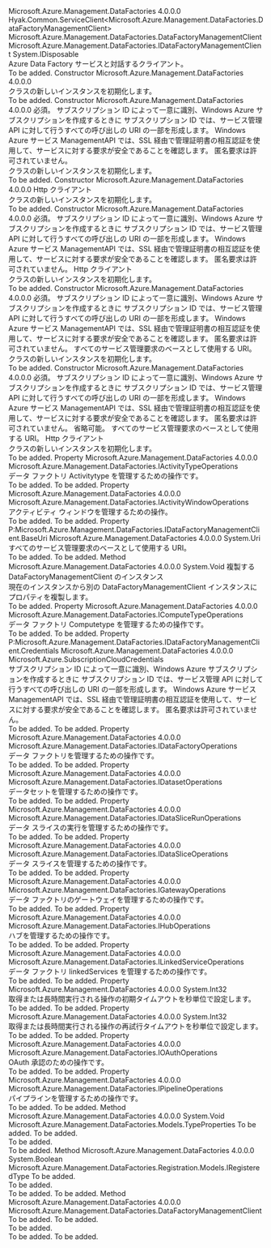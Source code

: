 <Type Name="DataFactoryManagementClient" FullName="Microsoft.Azure.Management.DataFactories.DataFactoryManagementClient">
  <TypeSignature Language="C#" Value="public class DataFactoryManagementClient : Hyak.Common.ServiceClient&lt;Microsoft.Azure.Management.DataFactories.DataFactoryManagementClient&gt;, IDisposable, Microsoft.Azure.Management.DataFactories.IDataFactoryManagementClient" />
  <TypeSignature Language="ILAsm" Value=".class public auto ansi DataFactoryManagementClient extends Hyak.Common.ServiceClient`1&lt;class Microsoft.Azure.Management.DataFactories.DataFactoryManagementClient&gt; implements class Microsoft.Azure.Management.DataFactories.IDataFactoryManagementClient, class System.IDisposable" />
  <TypeSignature Language="DocId" Value="T:Microsoft.Azure.Management.DataFactories.DataFactoryManagementClient" />
  <TypeSignature Language="VB.NET" Value="Public Class DataFactoryManagementClient&#xA;Inherits ServiceClient(Of DataFactoryManagementClient)&#xA;Implements IDataFactoryManagementClient, IDisposable" />
  <TypeSignature Language="F#" Value="type DataFactoryManagementClient = class&#xA;    inherit ServiceClient&lt;DataFactoryManagementClient&gt;&#xA;    interface IDataFactoryManagementClient&#xA;    interface IDisposable" />
  <AssemblyInfo>
    <AssemblyName>Microsoft.Azure.Management.DataFactories</AssemblyName>
    <AssemblyVersion>4.0.0.0</AssemblyVersion>
  </AssemblyInfo>
  <Base>
    <BaseTypeName>Hyak.Common.ServiceClient&lt;Microsoft.Azure.Management.DataFactories.DataFactoryManagementClient&gt;</BaseTypeName>
    <BaseTypeArguments>
      <BaseTypeArgument TypeParamName="!0">Microsoft.Azure.Management.DataFactories.DataFactoryManagementClient</BaseTypeArgument>
    </BaseTypeArguments>
  </Base>
  <Interfaces>
    <Interface>
      <InterfaceName>Microsoft.Azure.Management.DataFactories.IDataFactoryManagementClient</InterfaceName>
    </Interface>
    <Interface>
      <InterfaceName>System.IDisposable</InterfaceName>
    </Interface>
  </Interfaces>
  <Docs>
    <summary>
            Azure Data Factory サービスと対話するクライアント。
            </summary>
    <remarks>To be added.</remarks>
  </Docs>
  <Members>
    <Member MemberName=".ctor">
      <MemberSignature Language="C#" Value="public DataFactoryManagementClient ();" />
      <MemberSignature Language="ILAsm" Value=".method public hidebysig specialname rtspecialname instance void .ctor() cil managed" />
      <MemberSignature Language="DocId" Value="M:Microsoft.Azure.Management.DataFactories.DataFactoryManagementClient.#ctor" />
      <MemberSignature Language="VB.NET" Value="Public Sub New ()" />
      <MemberType>Constructor</MemberType>
      <AssemblyInfo>
        <AssemblyName>Microsoft.Azure.Management.DataFactories</AssemblyName>
        <AssemblyVersion>4.0.0.0</AssemblyVersion>
      </AssemblyInfo>
      <Parameters />
      <Docs>
        <summary>
            <see cref="T:Microsoft.Azure.Management.DataFactories.DataFactoryManagementClient" /> クラスの新しいインスタンスを初期化します。 
            </summary>
        <remarks>To be added.</remarks>
      </Docs>
    </Member>
    <Member MemberName=".ctor">
      <MemberSignature Language="C#" Value="public DataFactoryManagementClient (Microsoft.Azure.SubscriptionCloudCredentials credentials);" />
      <MemberSignature Language="ILAsm" Value=".method public hidebysig specialname rtspecialname instance void .ctor(class Microsoft.Azure.SubscriptionCloudCredentials credentials) cil managed" />
      <MemberSignature Language="DocId" Value="M:Microsoft.Azure.Management.DataFactories.DataFactoryManagementClient.#ctor(Microsoft.Azure.SubscriptionCloudCredentials)" />
      <MemberSignature Language="VB.NET" Value="Public Sub New (credentials As SubscriptionCloudCredentials)" />
      <MemberSignature Language="F#" Value="new Microsoft.Azure.Management.DataFactories.DataFactoryManagementClient : Microsoft.Azure.SubscriptionCloudCredentials -&gt; Microsoft.Azure.Management.DataFactories.DataFactoryManagementClient" Usage="new Microsoft.Azure.Management.DataFactories.DataFactoryManagementClient credentials" />
      <MemberType>Constructor</MemberType>
      <AssemblyInfo>
        <AssemblyName>Microsoft.Azure.Management.DataFactories</AssemblyName>
        <AssemblyVersion>4.0.0.0</AssemblyVersion>
      </AssemblyInfo>
      <Parameters>
        <Parameter Name="credentials" Type="Microsoft.Azure.SubscriptionCloudCredentials" />
      </Parameters>
      <Docs>
        <param name="credentials">
            必須。 サブスクリプション ID によって一意に識別、Windows Azure サブスクリプションを作成するときに サブスクリプション ID では、サービス管理 API に対して行うすべての呼び出しの URI の一部を形成します。 Windows Azure サービス ManagementAPI では、SSL 経由で管理証明書の相互認証を使用して、サービスに対する要求が安全であることを確認します。 匿名要求は許可されていません。
            </param>
        <summary>
            <see cref="T:Microsoft.Azure.Management.DataFactories.DataFactoryManagementClient" /> クラスの新しいインスタンスを初期化します。 
            </summary>
        <remarks>To be added.</remarks>
      </Docs>
    </Member>
    <Member MemberName=".ctor">
      <MemberSignature Language="C#" Value="public DataFactoryManagementClient (System.Net.Http.HttpClient httpClient);" />
      <MemberSignature Language="ILAsm" Value=".method public hidebysig specialname rtspecialname instance void .ctor(class System.Net.Http.HttpClient httpClient) cil managed" />
      <MemberSignature Language="DocId" Value="M:Microsoft.Azure.Management.DataFactories.DataFactoryManagementClient.#ctor(System.Net.Http.HttpClient)" />
      <MemberSignature Language="F#" Value="new Microsoft.Azure.Management.DataFactories.DataFactoryManagementClient : System.Net.Http.HttpClient -&gt; Microsoft.Azure.Management.DataFactories.DataFactoryManagementClient" Usage="new Microsoft.Azure.Management.DataFactories.DataFactoryManagementClient httpClient" />
      <MemberType>Constructor</MemberType>
      <AssemblyInfo>
        <AssemblyName>Microsoft.Azure.Management.DataFactories</AssemblyName>
        <AssemblyVersion>4.0.0.0</AssemblyVersion>
      </AssemblyInfo>
      <Parameters>
        <Parameter Name="httpClient" Type="System.Net.Http.HttpClient" />
      </Parameters>
      <Docs>
        <param name="httpClient">
            Http クライアント
            </param>
        <summary>
            <see cref="T:Microsoft.Azure.Management.DataFactories.DataFactoryManagementClient" /> クラスの新しいインスタンスを初期化します。 
            </summary>
        <remarks>To be added.</remarks>
      </Docs>
    </Member>
    <Member MemberName=".ctor">
      <MemberSignature Language="C#" Value="public DataFactoryManagementClient (Microsoft.Azure.SubscriptionCloudCredentials credentials, System.Net.Http.HttpClient httpClient);" />
      <MemberSignature Language="ILAsm" Value=".method public hidebysig specialname rtspecialname instance void .ctor(class Microsoft.Azure.SubscriptionCloudCredentials credentials, class System.Net.Http.HttpClient httpClient) cil managed" />
      <MemberSignature Language="DocId" Value="M:Microsoft.Azure.Management.DataFactories.DataFactoryManagementClient.#ctor(Microsoft.Azure.SubscriptionCloudCredentials,System.Net.Http.HttpClient)" />
      <MemberSignature Language="F#" Value="new Microsoft.Azure.Management.DataFactories.DataFactoryManagementClient : Microsoft.Azure.SubscriptionCloudCredentials * System.Net.Http.HttpClient -&gt; Microsoft.Azure.Management.DataFactories.DataFactoryManagementClient" Usage="new Microsoft.Azure.Management.DataFactories.DataFactoryManagementClient (credentials, httpClient)" />
      <MemberType>Constructor</MemberType>
      <AssemblyInfo>
        <AssemblyName>Microsoft.Azure.Management.DataFactories</AssemblyName>
        <AssemblyVersion>4.0.0.0</AssemblyVersion>
      </AssemblyInfo>
      <Parameters>
        <Parameter Name="credentials" Type="Microsoft.Azure.SubscriptionCloudCredentials" />
        <Parameter Name="httpClient" Type="System.Net.Http.HttpClient" />
      </Parameters>
      <Docs>
        <param name="credentials">
            必須。 サブスクリプション ID によって一意に識別、Windows Azure サブスクリプションを作成するときに サブスクリプション ID では、サービス管理 API に対して行うすべての呼び出しの URI の一部を形成します。 Windows Azure サービス ManagementAPI では、SSL 経由で管理証明書の相互認証を使用して、サービスに対する要求が安全であることを確認します。 匿名要求は許可されていません。
            </param>
        <param name="httpClient">
            Http クライアント
            </param>
        <summary>
            <see cref="T:Microsoft.Azure.Management.DataFactories.DataFactoryManagementClient" /> クラスの新しいインスタンスを初期化します。
            </summary>
        <remarks>To be added.</remarks>
      </Docs>
    </Member>
    <Member MemberName=".ctor">
      <MemberSignature Language="C#" Value="public DataFactoryManagementClient (Microsoft.Azure.SubscriptionCloudCredentials credentials, Uri baseUri);" />
      <MemberSignature Language="ILAsm" Value=".method public hidebysig specialname rtspecialname instance void .ctor(class Microsoft.Azure.SubscriptionCloudCredentials credentials, class System.Uri baseUri) cil managed" />
      <MemberSignature Language="DocId" Value="M:Microsoft.Azure.Management.DataFactories.DataFactoryManagementClient.#ctor(Microsoft.Azure.SubscriptionCloudCredentials,System.Uri)" />
      <MemberSignature Language="VB.NET" Value="Public Sub New (credentials As SubscriptionCloudCredentials, baseUri As Uri)" />
      <MemberSignature Language="F#" Value="new Microsoft.Azure.Management.DataFactories.DataFactoryManagementClient : Microsoft.Azure.SubscriptionCloudCredentials * Uri -&gt; Microsoft.Azure.Management.DataFactories.DataFactoryManagementClient" Usage="new Microsoft.Azure.Management.DataFactories.DataFactoryManagementClient (credentials, baseUri)" />
      <MemberType>Constructor</MemberType>
      <AssemblyInfo>
        <AssemblyName>Microsoft.Azure.Management.DataFactories</AssemblyName>
        <AssemblyVersion>4.0.0.0</AssemblyVersion>
      </AssemblyInfo>
      <Parameters>
        <Parameter Name="credentials" Type="Microsoft.Azure.SubscriptionCloudCredentials" />
        <Parameter Name="baseUri" Type="System.Uri" />
      </Parameters>
      <Docs>
        <param name="credentials">
            必須。 サブスクリプション ID によって一意に識別、Windows Azure サブスクリプションを作成するときに サブスクリプション ID では、サービス管理 API に対して行うすべての呼び出しの URI の一部を形成します。 Windows Azure サービス ManagementAPI では、SSL 経由で管理証明書の相互認証を使用して、サービスに対する要求が安全であることを確認します。 匿名要求は許可されていません。
            </param>
        <param name="baseUri">
            すべてのサービス管理要求のベースとして使用する URI。
            </param>
        <summary>
            <see cref="T:Microsoft.Azure.Management.DataFactories.DataFactoryManagementClient" /> クラスの新しいインスタンスを初期化します。 
            </summary>
        <remarks>To be added.</remarks>
      </Docs>
    </Member>
    <Member MemberName=".ctor">
      <MemberSignature Language="C#" Value="public DataFactoryManagementClient (Microsoft.Azure.SubscriptionCloudCredentials credentials, Uri baseUri, System.Net.Http.HttpClient httpClient);" />
      <MemberSignature Language="ILAsm" Value=".method public hidebysig specialname rtspecialname instance void .ctor(class Microsoft.Azure.SubscriptionCloudCredentials credentials, class System.Uri baseUri, class System.Net.Http.HttpClient httpClient) cil managed" />
      <MemberSignature Language="DocId" Value="M:Microsoft.Azure.Management.DataFactories.DataFactoryManagementClient.#ctor(Microsoft.Azure.SubscriptionCloudCredentials,System.Uri,System.Net.Http.HttpClient)" />
      <MemberSignature Language="F#" Value="new Microsoft.Azure.Management.DataFactories.DataFactoryManagementClient : Microsoft.Azure.SubscriptionCloudCredentials * Uri * System.Net.Http.HttpClient -&gt; Microsoft.Azure.Management.DataFactories.DataFactoryManagementClient" Usage="new Microsoft.Azure.Management.DataFactories.DataFactoryManagementClient (credentials, baseUri, httpClient)" />
      <MemberType>Constructor</MemberType>
      <AssemblyInfo>
        <AssemblyName>Microsoft.Azure.Management.DataFactories</AssemblyName>
        <AssemblyVersion>4.0.0.0</AssemblyVersion>
      </AssemblyInfo>
      <Parameters>
        <Parameter Name="credentials" Type="Microsoft.Azure.SubscriptionCloudCredentials" />
        <Parameter Name="baseUri" Type="System.Uri" />
        <Parameter Name="httpClient" Type="System.Net.Http.HttpClient" />
      </Parameters>
      <Docs>
        <param name="credentials">
            必須。 サブスクリプション ID によって一意に識別、Windows Azure サブスクリプションを作成するときに サブスクリプション ID では、サービス管理 API に対して行うすべての呼び出しの URI の一部を形成します。 Windows Azure サービス ManagementAPI では、SSL 経由で管理証明書の相互認証を使用して、サービスに対する要求が安全であることを確認します。 匿名要求は許可されていません。
            </param>
        <param name="baseUri">
            省略可能。 すべてのサービス管理要求のベースとして使用する URI。
            </param>
        <param name="httpClient">
            Http クライアント
            </param>
        <summary>
            <see cref="T:Microsoft.Azure.Management.DataFactories.DataFactoryManagementClient" /> クラスの新しいインスタンスを初期化します。
            </summary>
        <remarks>To be added.</remarks>
      </Docs>
    </Member>
    <Member MemberName="ActivityTypes">
      <MemberSignature Language="C#" Value="public Microsoft.Azure.Management.DataFactories.IActivityTypeOperations ActivityTypes { get; }" />
      <MemberSignature Language="ILAsm" Value=".property instance class Microsoft.Azure.Management.DataFactories.IActivityTypeOperations ActivityTypes" />
      <MemberSignature Language="DocId" Value="P:Microsoft.Azure.Management.DataFactories.DataFactoryManagementClient.ActivityTypes" />
      <MemberSignature Language="VB.NET" Value="Public ReadOnly Property ActivityTypes As IActivityTypeOperations" />
      <MemberSignature Language="F#" Value="member this.ActivityTypes : Microsoft.Azure.Management.DataFactories.IActivityTypeOperations" Usage="Microsoft.Azure.Management.DataFactories.DataFactoryManagementClient.ActivityTypes" />
      <MemberType>Property</MemberType>
      <AssemblyInfo>
        <AssemblyName>Microsoft.Azure.Management.DataFactories</AssemblyName>
        <AssemblyVersion>4.0.0.0</AssemblyVersion>
      </AssemblyInfo>
      <ReturnValue>
        <ReturnType>Microsoft.Azure.Management.DataFactories.IActivityTypeOperations</ReturnType>
      </ReturnValue>
      <Docs>
        <summary>
            データ ファクトリ Activitytype を管理するための操作です。
            </summary>
        <value>To be added.</value>
        <remarks>To be added.</remarks>
      </Docs>
    </Member>
    <Member MemberName="ActivityWindows">
      <MemberSignature Language="C#" Value="public Microsoft.Azure.Management.DataFactories.IActivityWindowOperations ActivityWindows { get; }" />
      <MemberSignature Language="ILAsm" Value=".property instance class Microsoft.Azure.Management.DataFactories.IActivityWindowOperations ActivityWindows" />
      <MemberSignature Language="DocId" Value="P:Microsoft.Azure.Management.DataFactories.DataFactoryManagementClient.ActivityWindows" />
      <MemberSignature Language="VB.NET" Value="Public ReadOnly Property ActivityWindows As IActivityWindowOperations" />
      <MemberSignature Language="F#" Value="member this.ActivityWindows : Microsoft.Azure.Management.DataFactories.IActivityWindowOperations" Usage="Microsoft.Azure.Management.DataFactories.DataFactoryManagementClient.ActivityWindows" />
      <MemberType>Property</MemberType>
      <AssemblyInfo>
        <AssemblyName>Microsoft.Azure.Management.DataFactories</AssemblyName>
        <AssemblyVersion>4.0.0.0</AssemblyVersion>
      </AssemblyInfo>
      <ReturnValue>
        <ReturnType>Microsoft.Azure.Management.DataFactories.IActivityWindowOperations</ReturnType>
      </ReturnValue>
      <Docs>
        <summary>
            アクティビティ ウィンドウを管理するための操作。
            </summary>
        <value>To be added.</value>
        <remarks>To be added.</remarks>
      </Docs>
    </Member>
    <Member MemberName="BaseUri">
      <MemberSignature Language="C#" Value="public Uri BaseUri { get; set; }" />
      <MemberSignature Language="ILAsm" Value=".property instance class System.Uri BaseUri" />
      <MemberSignature Language="DocId" Value="P:Microsoft.Azure.Management.DataFactories.DataFactoryManagementClient.BaseUri" />
      <MemberSignature Language="VB.NET" Value="Public Property BaseUri As Uri" />
      <MemberSignature Language="F#" Value="member this.BaseUri : Uri with get, set" Usage="Microsoft.Azure.Management.DataFactories.DataFactoryManagementClient.BaseUri" />
      <MemberType>Property</MemberType>
      <Implements>
        <InterfaceMember>P:Microsoft.Azure.Management.DataFactories.IDataFactoryManagementClient.BaseUri</InterfaceMember>
      </Implements>
      <AssemblyInfo>
        <AssemblyName>Microsoft.Azure.Management.DataFactories</AssemblyName>
        <AssemblyVersion>4.0.0.0</AssemblyVersion>
      </AssemblyInfo>
      <ReturnValue>
        <ReturnType>System.Uri</ReturnType>
      </ReturnValue>
      <Docs>
        <summary>
            すべてのサービス管理要求のベースとして使用する URI。
            </summary>
        <value>To be added.</value>
        <remarks>To be added.</remarks>
      </Docs>
    </Member>
    <Member MemberName="Clone">
      <MemberSignature Language="C#" Value="protected override void Clone (Hyak.Common.ServiceClient&lt;Microsoft.Azure.Management.DataFactories.DataFactoryManagementClient&gt; client);" />
      <MemberSignature Language="ILAsm" Value=".method familyhidebysig virtual instance void Clone(class Hyak.Common.ServiceClient`1&lt;class Microsoft.Azure.Management.DataFactories.DataFactoryManagementClient&gt; client) cil managed" />
      <MemberSignature Language="DocId" Value="M:Microsoft.Azure.Management.DataFactories.DataFactoryManagementClient.Clone(Hyak.Common.ServiceClient{Microsoft.Azure.Management.DataFactories.DataFactoryManagementClient})" />
      <MemberSignature Language="VB.NET" Value="Protected Overrides Sub Clone (client As ServiceClient(Of DataFactoryManagementClient))" />
      <MemberSignature Language="F#" Value="override this.Clone : Hyak.Common.ServiceClient&lt;Microsoft.Azure.Management.DataFactories.DataFactoryManagementClient&gt; -&gt; unit" Usage="dataFactoryManagementClient.Clone client" />
      <MemberType>Method</MemberType>
      <AssemblyInfo>
        <AssemblyName>Microsoft.Azure.Management.DataFactories</AssemblyName>
        <AssemblyVersion>4.0.0.0</AssemblyVersion>
      </AssemblyInfo>
      <ReturnValue>
        <ReturnType>System.Void</ReturnType>
      </ReturnValue>
      <Parameters>
        <Parameter Name="client" Type="Hyak.Common.ServiceClient&lt;Microsoft.Azure.Management.DataFactories.DataFactoryManagementClient&gt;" />
      </Parameters>
      <Docs>
        <param name="client">
            複製する DataFactoryManagementClient のインスタンス
            </param>
        <summary>
            現在のインスタンスから別の DataFactoryManagementClient インスタンスにプロパティを複製します。
            </summary>
        <remarks>To be added.</remarks>
      </Docs>
    </Member>
    <Member MemberName="ComputeTypes">
      <MemberSignature Language="C#" Value="public Microsoft.Azure.Management.DataFactories.IComputeTypeOperations ComputeTypes { get; }" />
      <MemberSignature Language="ILAsm" Value=".property instance class Microsoft.Azure.Management.DataFactories.IComputeTypeOperations ComputeTypes" />
      <MemberSignature Language="DocId" Value="P:Microsoft.Azure.Management.DataFactories.DataFactoryManagementClient.ComputeTypes" />
      <MemberSignature Language="VB.NET" Value="Public ReadOnly Property ComputeTypes As IComputeTypeOperations" />
      <MemberSignature Language="F#" Value="member this.ComputeTypes : Microsoft.Azure.Management.DataFactories.IComputeTypeOperations" Usage="Microsoft.Azure.Management.DataFactories.DataFactoryManagementClient.ComputeTypes" />
      <MemberType>Property</MemberType>
      <AssemblyInfo>
        <AssemblyName>Microsoft.Azure.Management.DataFactories</AssemblyName>
        <AssemblyVersion>4.0.0.0</AssemblyVersion>
      </AssemblyInfo>
      <ReturnValue>
        <ReturnType>Microsoft.Azure.Management.DataFactories.IComputeTypeOperations</ReturnType>
      </ReturnValue>
      <Docs>
        <summary>
            データ ファクトリ Computetype を管理するための操作です。
            </summary>
        <value>To be added.</value>
        <remarks>To be added.</remarks>
      </Docs>
    </Member>
    <Member MemberName="Credentials">
      <MemberSignature Language="C#" Value="public Microsoft.Azure.SubscriptionCloudCredentials Credentials { get; set; }" />
      <MemberSignature Language="ILAsm" Value=".property instance class Microsoft.Azure.SubscriptionCloudCredentials Credentials" />
      <MemberSignature Language="DocId" Value="P:Microsoft.Azure.Management.DataFactories.DataFactoryManagementClient.Credentials" />
      <MemberSignature Language="VB.NET" Value="Public Property Credentials As SubscriptionCloudCredentials" />
      <MemberSignature Language="F#" Value="member this.Credentials : Microsoft.Azure.SubscriptionCloudCredentials with get, set" Usage="Microsoft.Azure.Management.DataFactories.DataFactoryManagementClient.Credentials" />
      <MemberType>Property</MemberType>
      <Implements>
        <InterfaceMember>P:Microsoft.Azure.Management.DataFactories.IDataFactoryManagementClient.Credentials</InterfaceMember>
      </Implements>
      <AssemblyInfo>
        <AssemblyName>Microsoft.Azure.Management.DataFactories</AssemblyName>
        <AssemblyVersion>4.0.0.0</AssemblyVersion>
      </AssemblyInfo>
      <ReturnValue>
        <ReturnType>Microsoft.Azure.SubscriptionCloudCredentials</ReturnType>
      </ReturnValue>
      <Docs>
        <summary>
            サブスクリプション ID によって一意に識別、Windows Azure サブスクリプションを作成するときに サブスクリプション ID では、サービス管理 API に対して行うすべての呼び出しの URI の一部を形成します。 Windows Azure サービス ManagementAPI では、SSL 経由で管理証明書の相互認証を使用して、サービスに対する要求が安全であることを確認します。 匿名要求は許可されていません。
            </summary>
        <value>To be added.</value>
        <remarks>To be added.</remarks>
      </Docs>
    </Member>
    <Member MemberName="DataFactories">
      <MemberSignature Language="C#" Value="public Microsoft.Azure.Management.DataFactories.IDataFactoryOperations DataFactories { get; }" />
      <MemberSignature Language="ILAsm" Value=".property instance class Microsoft.Azure.Management.DataFactories.IDataFactoryOperations DataFactories" />
      <MemberSignature Language="DocId" Value="P:Microsoft.Azure.Management.DataFactories.DataFactoryManagementClient.DataFactories" />
      <MemberSignature Language="VB.NET" Value="Public ReadOnly Property DataFactories As IDataFactoryOperations" />
      <MemberSignature Language="F#" Value="member this.DataFactories : Microsoft.Azure.Management.DataFactories.IDataFactoryOperations" Usage="Microsoft.Azure.Management.DataFactories.DataFactoryManagementClient.DataFactories" />
      <MemberType>Property</MemberType>
      <AssemblyInfo>
        <AssemblyName>Microsoft.Azure.Management.DataFactories</AssemblyName>
        <AssemblyVersion>4.0.0.0</AssemblyVersion>
      </AssemblyInfo>
      <ReturnValue>
        <ReturnType>Microsoft.Azure.Management.DataFactories.IDataFactoryOperations</ReturnType>
      </ReturnValue>
      <Docs>
        <summary>
            データ ファクトリを管理するための操作です。
            </summary>
        <value>To be added.</value>
        <remarks>To be added.</remarks>
      </Docs>
    </Member>
    <Member MemberName="Datasets">
      <MemberSignature Language="C#" Value="public Microsoft.Azure.Management.DataFactories.IDatasetOperations Datasets { get; }" />
      <MemberSignature Language="ILAsm" Value=".property instance class Microsoft.Azure.Management.DataFactories.IDatasetOperations Datasets" />
      <MemberSignature Language="DocId" Value="P:Microsoft.Azure.Management.DataFactories.DataFactoryManagementClient.Datasets" />
      <MemberSignature Language="VB.NET" Value="Public ReadOnly Property Datasets As IDatasetOperations" />
      <MemberSignature Language="F#" Value="member this.Datasets : Microsoft.Azure.Management.DataFactories.IDatasetOperations" Usage="Microsoft.Azure.Management.DataFactories.DataFactoryManagementClient.Datasets" />
      <MemberType>Property</MemberType>
      <AssemblyInfo>
        <AssemblyName>Microsoft.Azure.Management.DataFactories</AssemblyName>
        <AssemblyVersion>4.0.0.0</AssemblyVersion>
      </AssemblyInfo>
      <ReturnValue>
        <ReturnType>Microsoft.Azure.Management.DataFactories.IDatasetOperations</ReturnType>
      </ReturnValue>
      <Docs>
        <summary>
            データセットを管理するための操作です。
            </summary>
        <value>To be added.</value>
        <remarks>To be added.</remarks>
      </Docs>
    </Member>
    <Member MemberName="DataSliceRuns">
      <MemberSignature Language="C#" Value="public Microsoft.Azure.Management.DataFactories.IDataSliceRunOperations DataSliceRuns { get; }" />
      <MemberSignature Language="ILAsm" Value=".property instance class Microsoft.Azure.Management.DataFactories.IDataSliceRunOperations DataSliceRuns" />
      <MemberSignature Language="DocId" Value="P:Microsoft.Azure.Management.DataFactories.DataFactoryManagementClient.DataSliceRuns" />
      <MemberSignature Language="VB.NET" Value="Public ReadOnly Property DataSliceRuns As IDataSliceRunOperations" />
      <MemberSignature Language="F#" Value="member this.DataSliceRuns : Microsoft.Azure.Management.DataFactories.IDataSliceRunOperations" Usage="Microsoft.Azure.Management.DataFactories.DataFactoryManagementClient.DataSliceRuns" />
      <MemberType>Property</MemberType>
      <AssemblyInfo>
        <AssemblyName>Microsoft.Azure.Management.DataFactories</AssemblyName>
        <AssemblyVersion>4.0.0.0</AssemblyVersion>
      </AssemblyInfo>
      <ReturnValue>
        <ReturnType>Microsoft.Azure.Management.DataFactories.IDataSliceRunOperations</ReturnType>
      </ReturnValue>
      <Docs>
        <summary>
            データ スライスの実行を管理するための操作です。
            </summary>
        <value>To be added.</value>
        <remarks>To be added.</remarks>
      </Docs>
    </Member>
    <Member MemberName="DataSlices">
      <MemberSignature Language="C#" Value="public Microsoft.Azure.Management.DataFactories.IDataSliceOperations DataSlices { get; }" />
      <MemberSignature Language="ILAsm" Value=".property instance class Microsoft.Azure.Management.DataFactories.IDataSliceOperations DataSlices" />
      <MemberSignature Language="DocId" Value="P:Microsoft.Azure.Management.DataFactories.DataFactoryManagementClient.DataSlices" />
      <MemberSignature Language="VB.NET" Value="Public ReadOnly Property DataSlices As IDataSliceOperations" />
      <MemberSignature Language="F#" Value="member this.DataSlices : Microsoft.Azure.Management.DataFactories.IDataSliceOperations" Usage="Microsoft.Azure.Management.DataFactories.DataFactoryManagementClient.DataSlices" />
      <MemberType>Property</MemberType>
      <AssemblyInfo>
        <AssemblyName>Microsoft.Azure.Management.DataFactories</AssemblyName>
        <AssemblyVersion>4.0.0.0</AssemblyVersion>
      </AssemblyInfo>
      <ReturnValue>
        <ReturnType>Microsoft.Azure.Management.DataFactories.IDataSliceOperations</ReturnType>
      </ReturnValue>
      <Docs>
        <summary>
            データ スライスを管理するための操作です。
            </summary>
        <value>To be added.</value>
        <remarks>To be added.</remarks>
      </Docs>
    </Member>
    <Member MemberName="Gateways">
      <MemberSignature Language="C#" Value="public Microsoft.Azure.Management.DataFactories.IGatewayOperations Gateways { get; }" />
      <MemberSignature Language="ILAsm" Value=".property instance class Microsoft.Azure.Management.DataFactories.IGatewayOperations Gateways" />
      <MemberSignature Language="DocId" Value="P:Microsoft.Azure.Management.DataFactories.DataFactoryManagementClient.Gateways" />
      <MemberSignature Language="VB.NET" Value="Public ReadOnly Property Gateways As IGatewayOperations" />
      <MemberSignature Language="F#" Value="member this.Gateways : Microsoft.Azure.Management.DataFactories.IGatewayOperations" Usage="Microsoft.Azure.Management.DataFactories.DataFactoryManagementClient.Gateways" />
      <MemberType>Property</MemberType>
      <AssemblyInfo>
        <AssemblyName>Microsoft.Azure.Management.DataFactories</AssemblyName>
        <AssemblyVersion>4.0.0.0</AssemblyVersion>
      </AssemblyInfo>
      <ReturnValue>
        <ReturnType>Microsoft.Azure.Management.DataFactories.IGatewayOperations</ReturnType>
      </ReturnValue>
      <Docs>
        <summary>
            データ ファクトリのゲートウェイを管理するための操作です。
            </summary>
        <value>To be added.</value>
        <remarks>To be added.</remarks>
      </Docs>
    </Member>
    <Member MemberName="Hubs">
      <MemberSignature Language="C#" Value="public Microsoft.Azure.Management.DataFactories.IHubOperations Hubs { get; }" />
      <MemberSignature Language="ILAsm" Value=".property instance class Microsoft.Azure.Management.DataFactories.IHubOperations Hubs" />
      <MemberSignature Language="DocId" Value="P:Microsoft.Azure.Management.DataFactories.DataFactoryManagementClient.Hubs" />
      <MemberSignature Language="VB.NET" Value="Public ReadOnly Property Hubs As IHubOperations" />
      <MemberSignature Language="F#" Value="member this.Hubs : Microsoft.Azure.Management.DataFactories.IHubOperations" Usage="Microsoft.Azure.Management.DataFactories.DataFactoryManagementClient.Hubs" />
      <MemberType>Property</MemberType>
      <AssemblyInfo>
        <AssemblyName>Microsoft.Azure.Management.DataFactories</AssemblyName>
        <AssemblyVersion>4.0.0.0</AssemblyVersion>
      </AssemblyInfo>
      <ReturnValue>
        <ReturnType>Microsoft.Azure.Management.DataFactories.IHubOperations</ReturnType>
      </ReturnValue>
      <Docs>
        <summary>
            ハブを管理するための操作です。
            </summary>
        <value>To be added.</value>
        <remarks>To be added.</remarks>
      </Docs>
    </Member>
    <Member MemberName="LinkedServices">
      <MemberSignature Language="C#" Value="public Microsoft.Azure.Management.DataFactories.ILinkedServiceOperations LinkedServices { get; }" />
      <MemberSignature Language="ILAsm" Value=".property instance class Microsoft.Azure.Management.DataFactories.ILinkedServiceOperations LinkedServices" />
      <MemberSignature Language="DocId" Value="P:Microsoft.Azure.Management.DataFactories.DataFactoryManagementClient.LinkedServices" />
      <MemberSignature Language="VB.NET" Value="Public ReadOnly Property LinkedServices As ILinkedServiceOperations" />
      <MemberSignature Language="F#" Value="member this.LinkedServices : Microsoft.Azure.Management.DataFactories.ILinkedServiceOperations" Usage="Microsoft.Azure.Management.DataFactories.DataFactoryManagementClient.LinkedServices" />
      <MemberType>Property</MemberType>
      <AssemblyInfo>
        <AssemblyName>Microsoft.Azure.Management.DataFactories</AssemblyName>
        <AssemblyVersion>4.0.0.0</AssemblyVersion>
      </AssemblyInfo>
      <ReturnValue>
        <ReturnType>Microsoft.Azure.Management.DataFactories.ILinkedServiceOperations</ReturnType>
      </ReturnValue>
      <Docs>
        <summary>
            データ ファクトリ linkedServices を管理するための操作です。
            </summary>
        <value>To be added.</value>
        <remarks>To be added.</remarks>
      </Docs>
    </Member>
    <Member MemberName="LongRunningOperationInitialTimeout">
      <MemberSignature Language="C#" Value="public int LongRunningOperationInitialTimeout { get; set; }" />
      <MemberSignature Language="ILAsm" Value=".property instance int32 LongRunningOperationInitialTimeout" />
      <MemberSignature Language="DocId" Value="P:Microsoft.Azure.Management.DataFactories.DataFactoryManagementClient.LongRunningOperationInitialTimeout" />
      <MemberSignature Language="VB.NET" Value="Public Property LongRunningOperationInitialTimeout As Integer" />
      <MemberSignature Language="F#" Value="member this.LongRunningOperationInitialTimeout : int with get, set" Usage="Microsoft.Azure.Management.DataFactories.DataFactoryManagementClient.LongRunningOperationInitialTimeout" />
      <MemberType>Property</MemberType>
      <AssemblyInfo>
        <AssemblyName>Microsoft.Azure.Management.DataFactories</AssemblyName>
        <AssemblyVersion>4.0.0.0</AssemblyVersion>
      </AssemblyInfo>
      <ReturnValue>
        <ReturnType>System.Int32</ReturnType>
      </ReturnValue>
      <Docs>
        <summary>
            取得または長時間実行される操作の初期タイムアウトを秒単位で設定します。
            </summary>
        <value>To be added.</value>
        <remarks>To be added.</remarks>
      </Docs>
    </Member>
    <Member MemberName="LongRunningOperationRetryTimeout">
      <MemberSignature Language="C#" Value="public int LongRunningOperationRetryTimeout { get; set; }" />
      <MemberSignature Language="ILAsm" Value=".property instance int32 LongRunningOperationRetryTimeout" />
      <MemberSignature Language="DocId" Value="P:Microsoft.Azure.Management.DataFactories.DataFactoryManagementClient.LongRunningOperationRetryTimeout" />
      <MemberSignature Language="VB.NET" Value="Public Property LongRunningOperationRetryTimeout As Integer" />
      <MemberSignature Language="F#" Value="member this.LongRunningOperationRetryTimeout : int with get, set" Usage="Microsoft.Azure.Management.DataFactories.DataFactoryManagementClient.LongRunningOperationRetryTimeout" />
      <MemberType>Property</MemberType>
      <AssemblyInfo>
        <AssemblyName>Microsoft.Azure.Management.DataFactories</AssemblyName>
        <AssemblyVersion>4.0.0.0</AssemblyVersion>
      </AssemblyInfo>
      <ReturnValue>
        <ReturnType>System.Int32</ReturnType>
      </ReturnValue>
      <Docs>
        <summary>
            取得または長時間実行される操作の再試行タイムアウトを秒単位で設定します。
            </summary>
        <value>To be added.</value>
        <remarks>To be added.</remarks>
      </Docs>
    </Member>
    <Member MemberName="OAuth">
      <MemberSignature Language="C#" Value="public Microsoft.Azure.Management.DataFactories.IOAuthOperations OAuth { get; }" />
      <MemberSignature Language="ILAsm" Value=".property instance class Microsoft.Azure.Management.DataFactories.IOAuthOperations OAuth" />
      <MemberSignature Language="DocId" Value="P:Microsoft.Azure.Management.DataFactories.DataFactoryManagementClient.OAuth" />
      <MemberSignature Language="VB.NET" Value="Public ReadOnly Property OAuth As IOAuthOperations" />
      <MemberSignature Language="F#" Value="member this.OAuth : Microsoft.Azure.Management.DataFactories.IOAuthOperations" Usage="Microsoft.Azure.Management.DataFactories.DataFactoryManagementClient.OAuth" />
      <MemberType>Property</MemberType>
      <AssemblyInfo>
        <AssemblyName>Microsoft.Azure.Management.DataFactories</AssemblyName>
        <AssemblyVersion>4.0.0.0</AssemblyVersion>
      </AssemblyInfo>
      <ReturnValue>
        <ReturnType>Microsoft.Azure.Management.DataFactories.IOAuthOperations</ReturnType>
      </ReturnValue>
      <Docs>
        <summary>
            OAuth 承認のための操作です。
            </summary>
        <value>To be added.</value>
        <remarks>To be added.</remarks>
      </Docs>
    </Member>
    <Member MemberName="Pipelines">
      <MemberSignature Language="C#" Value="public Microsoft.Azure.Management.DataFactories.IPipelineOperations Pipelines { get; }" />
      <MemberSignature Language="ILAsm" Value=".property instance class Microsoft.Azure.Management.DataFactories.IPipelineOperations Pipelines" />
      <MemberSignature Language="DocId" Value="P:Microsoft.Azure.Management.DataFactories.DataFactoryManagementClient.Pipelines" />
      <MemberSignature Language="VB.NET" Value="Public ReadOnly Property Pipelines As IPipelineOperations" />
      <MemberSignature Language="F#" Value="member this.Pipelines : Microsoft.Azure.Management.DataFactories.IPipelineOperations" Usage="Microsoft.Azure.Management.DataFactories.DataFactoryManagementClient.Pipelines" />
      <MemberType>Property</MemberType>
      <AssemblyInfo>
        <AssemblyName>Microsoft.Azure.Management.DataFactories</AssemblyName>
        <AssemblyVersion>4.0.0.0</AssemblyVersion>
      </AssemblyInfo>
      <ReturnValue>
        <ReturnType>Microsoft.Azure.Management.DataFactories.IPipelineOperations</ReturnType>
      </ReturnValue>
      <Docs>
        <summary>
            パイプラインを管理するための操作です。
            </summary>
        <value>To be added.</value>
        <remarks>To be added.</remarks>
      </Docs>
    </Member>
    <Member MemberName="RegisterType&lt;T&gt;">
      <MemberSignature Language="C#" Value="public void RegisterType&lt;T&gt; (bool force = false) where T : Microsoft.Azure.Management.DataFactories.Models.TypeProperties;" />
      <MemberSignature Language="ILAsm" Value=".method public hidebysig instance void RegisterType&lt;(class Microsoft.Azure.Management.DataFactories.Models.TypeProperties) T&gt;(bool force) cil managed" />
      <MemberSignature Language="DocId" Value="M:Microsoft.Azure.Management.DataFactories.DataFactoryManagementClient.RegisterType``1(System.Boolean)" />
      <MemberSignature Language="VB.NET" Value="Public Sub RegisterType(Of T As TypeProperties) (Optional force As Boolean = false)" />
      <MemberSignature Language="F#" Value="member this.RegisterType : bool -&gt; unit (requires 'T :&gt; Microsoft.Azure.Management.DataFactories.Models.TypeProperties)" Usage="dataFactoryManagementClient.RegisterType force" />
      <MemberType>Method</MemberType>
      <AssemblyInfo>
        <AssemblyName>Microsoft.Azure.Management.DataFactories</AssemblyName>
        <AssemblyVersion>4.0.0.0</AssemblyVersion>
      </AssemblyInfo>
      <ReturnValue>
        <ReturnType>System.Void</ReturnType>
      </ReturnValue>
      <TypeParameters>
        <TypeParameter Name="T">
          <Constraints>
            <BaseTypeName>Microsoft.Azure.Management.DataFactories.Models.TypeProperties</BaseTypeName>
          </Constraints>
        </TypeParameter>
      </TypeParameters>
      <Parameters>
        <Parameter Name="force" Type="System.Boolean" />
      </Parameters>
      <Docs>
        <typeparam name="T">To be added.</typeparam>
        <param name="force">To be added.</param>
        <summary>To be added.</summary>
        <remarks>To be added.</remarks>
      </Docs>
    </Member>
    <Member MemberName="TypeIsRegistered&lt;T&gt;">
      <MemberSignature Language="C#" Value="public bool TypeIsRegistered&lt;T&gt; () where T : Microsoft.Azure.Management.DataFactories.Registration.Models.IRegisteredType;" />
      <MemberSignature Language="ILAsm" Value=".method public hidebysig instance bool TypeIsRegistered&lt;(class Microsoft.Azure.Management.DataFactories.Registration.Models.IRegisteredType) T&gt;() cil managed" />
      <MemberSignature Language="DocId" Value="M:Microsoft.Azure.Management.DataFactories.DataFactoryManagementClient.TypeIsRegistered``1" />
      <MemberSignature Language="VB.NET" Value="Public Function TypeIsRegistered(Of T As IRegisteredType) () As Boolean" />
      <MemberSignature Language="F#" Value="member this.TypeIsRegistered : unit -&gt; bool (requires 'T :&gt; Microsoft.Azure.Management.DataFactories.Registration.Models.IRegisteredType)" Usage="dataFactoryManagementClient.TypeIsRegistered " />
      <MemberType>Method</MemberType>
      <AssemblyInfo>
        <AssemblyName>Microsoft.Azure.Management.DataFactories</AssemblyName>
        <AssemblyVersion>4.0.0.0</AssemblyVersion>
      </AssemblyInfo>
      <ReturnValue>
        <ReturnType>System.Boolean</ReturnType>
      </ReturnValue>
      <TypeParameters>
        <TypeParameter Name="T">
          <Constraints>
            <InterfaceName>Microsoft.Azure.Management.DataFactories.Registration.Models.IRegisteredType</InterfaceName>
          </Constraints>
        </TypeParameter>
      </TypeParameters>
      <Parameters />
      <Docs>
        <typeparam name="T">To be added.</typeparam>
        <summary>To be added.</summary>
        <returns>To be added.</returns>
        <remarks>To be added.</remarks>
      </Docs>
    </Member>
    <Member MemberName="WithHandler">
      <MemberSignature Language="C#" Value="protected override Microsoft.Azure.Management.DataFactories.DataFactoryManagementClient WithHandler (Hyak.Common.ServiceClient&lt;Microsoft.Azure.Management.DataFactories.DataFactoryManagementClient&gt; newClient, System.Net.Http.DelegatingHandler handler);" />
      <MemberSignature Language="ILAsm" Value=".method familyhidebysig virtual instance class Microsoft.Azure.Management.DataFactories.DataFactoryManagementClient WithHandler(class Hyak.Common.ServiceClient`1&lt;class Microsoft.Azure.Management.DataFactories.DataFactoryManagementClient&gt; newClient, class System.Net.Http.DelegatingHandler handler) cil managed" />
      <MemberSignature Language="DocId" Value="M:Microsoft.Azure.Management.DataFactories.DataFactoryManagementClient.WithHandler(Hyak.Common.ServiceClient{Microsoft.Azure.Management.DataFactories.DataFactoryManagementClient},System.Net.Http.DelegatingHandler)" />
      <MemberSignature Language="VB.NET" Value="Protected Overrides Function WithHandler (newClient As ServiceClient(Of DataFactoryManagementClient), handler As DelegatingHandler) As DataFactoryManagementClient" />
      <MemberSignature Language="F#" Value="override this.WithHandler : Hyak.Common.ServiceClient&lt;Microsoft.Azure.Management.DataFactories.DataFactoryManagementClient&gt; * System.Net.Http.DelegatingHandler -&gt; Microsoft.Azure.Management.DataFactories.DataFactoryManagementClient" Usage="dataFactoryManagementClient.WithHandler (newClient, handler)" />
      <MemberType>Method</MemberType>
      <AssemblyInfo>
        <AssemblyName>Microsoft.Azure.Management.DataFactories</AssemblyName>
        <AssemblyVersion>4.0.0.0</AssemblyVersion>
      </AssemblyInfo>
      <ReturnValue>
        <ReturnType>Microsoft.Azure.Management.DataFactories.DataFactoryManagementClient</ReturnType>
      </ReturnValue>
      <Parameters>
        <Parameter Name="newClient" Type="Hyak.Common.ServiceClient&lt;Microsoft.Azure.Management.DataFactories.DataFactoryManagementClient&gt;" />
        <Parameter Name="handler" Type="System.Net.Http.DelegatingHandler" />
      </Parameters>
      <Docs>
        <param name="newClient">To be added.</param>
        <param name="handler">To be added.</param>
        <summary>To be added.</summary>
        <returns>To be added.</returns>
        <remarks>To be added.</remarks>
      </Docs>
    </Member>
  </Members>
</Type>